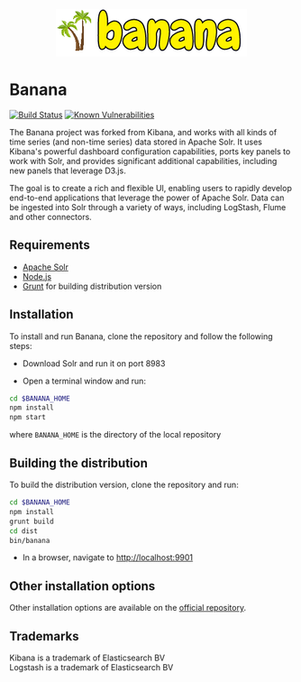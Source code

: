 <p align="center">
  <img src="https://raw.githubusercontent.com/aadel/banana/develop/src/img/banana.png"/>
</p>

# Banana

[![Build Status](https://travis-ci.org/aadel/banana-standalone.svg?branch=latest)](https://travis-ci.org/aadel/banana-standalone) [![Known Vulnerabilities](https://snyk.io/test/github/aadel/banana-standalone/badge.svg?targetFile=package.json)](https://snyk.io/test/github/aadel/banana-standalone?targetFile=package.json)

The Banana project was forked from Kibana, and works with all kinds of time series (and non-time series) data stored in Apache Solr. It uses Kibana's powerful dashboard configuration capabilities, ports key panels to work with Solr, and provides significant additional capabilities, including new panels that leverage D3.js.

The goal is to create a rich and flexible UI, enabling users to rapidly develop end-to-end applications that leverage the power of Apache Solr. Data can be ingested into Solr through a variety of ways, including LogStash, Flume and other connectors.

## Requirements

* [Apache Solr](https://lucene.apache.org/solr/)
* [Node.js](https://nodejs.org)
* [Grunt](https://gruntjs.com/) for building distribution version

## Installation

To install and run Banana, clone the repository and follow the following steps:

* Download Solr and run it on port 8983

* Open a terminal window and run:

```sh
cd $BANANA_HOME
npm install
npm start
```

where `BANANA_HOME` is the directory of the local repository

## Building the distribution

To build the distribution version, clone the repository and run:

```sh
cd $BANANA_HOME
npm install
grunt build
cd dist
bin/banana
```

* In a browser, navigate to [http://localhost:9901](http://localhost:9901)

## Other installation options

Other installation options are available on the [official repository](https://github.com/lucidworks/banana).

## Trademarks

Kibana is a trademark of Elasticsearch BV  
Logstash is a trademark of Elasticsearch BV
